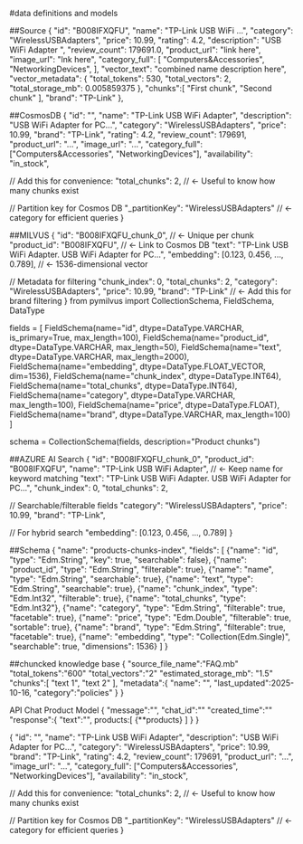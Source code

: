 #data definitions and models

##Source
{
	"id": "B008IFXQFU",
	"name": "TP-Link USB WiFi ...",
	"category": "WirelessUSBAdapters",
	"price": 10.99,
	"rating": 4.2,
	"description": "USB WiFi Adapter ",
	"review_count": 179691.0,
	"product_url": "link here",
	"image_url": "lnk here",
	"category_full": [
		"Computers&Accessories",
		"NetworkingDevices",
	],
	"vector_text": "combined name description here",
	"vector_metadata": {
		"total_tokens": 530,
		"total_vectors": 2,
		"total_storage_mb": 0.005859375
	},
	"chunks":[
		"First chunk",
		"Second chunk"
	],
	"brand": "TP-Link"
},

##CosmosDB
{
  "id": "",
  "name": "TP-Link USB WiFi Adapter",
  "description": "USB WiFi Adapter for PC...",
  "category": "WirelessUSBAdapters",
  "price": 10.99,
  "brand": "TP-Link",
  "rating": 4.2,
  "review_count": 179691,
  "product_url": "...",
  "image_url": "...",
  "category_full": ["Computers&Accessories", "NetworkingDevices"],
  "availability": "in_stock",
  
  // Add this for convenience:
  "total_chunks": 2,  // ← Useful to know how many chunks exist
  
  // Partition key for Cosmos DB
  "_partitionKey": "WirelessUSBAdapters"  // ← category for efficient queries
}


##MILVUS
{
  "id": "B008IFXQFU_chunk_0",  // ← Unique per chunk
  "product_id": "B008IFXQFU",   // ← Link to Cosmos DB
  "text": "TP-Link USB WiFi Adapter. USB WiFi Adapter for PC...",
  "embedding": [0.123, 0.456, ..., 0.789],  // ← 1536-dimensional vector
  
  // Metadata for filtering
  "chunk_index": 0,
  "total_chunks": 2,
  "category": "WirelessUSBAdapters",
  "price": 10.99,
  "brand": "TP-Link"  // ← Add this for brand filtering
}
from pymilvus import CollectionSchema, FieldSchema, DataType

fields = [
    FieldSchema(name="id", dtype=DataType.VARCHAR, is_primary=True, max_length=100),
    FieldSchema(name="product_id", dtype=DataType.VARCHAR, max_length=50),
    FieldSchema(name="text", dtype=DataType.VARCHAR, max_length=2000),
    FieldSchema(name="embedding", dtype=DataType.FLOAT_VECTOR, dim=1536),
    FieldSchema(name="chunk_index", dtype=DataType.INT64),
    FieldSchema(name="total_chunks", dtype=DataType.INT64),
    FieldSchema(name="category", dtype=DataType.VARCHAR, max_length=100),
    FieldSchema(name="price", dtype=DataType.FLOAT),
    FieldSchema(name="brand", dtype=DataType.VARCHAR, max_length=100)
]

schema = CollectionSchema(fields, description="Product chunks")


##AZURE AI Search
{
  "id": "B008IFXQFU_chunk_0",
  "product_id": "B008IFXQFU",
  "name": "TP-Link USB WiFi Adapter",  // ← Keep name for keyword matching
  "text": "TP-Link USB WiFi Adapter. USB WiFi Adapter for PC...",
  "chunk_index": 0,
  "total_chunks": 2,
  
  // Searchable/filterable fields
  "category": "WirelessUSBAdapters",
  "price": 10.99,
  "brand": "TP-Link",
  
  // For hybrid search
  "embedding": [0.123, 0.456, ..., 0.789]
}

##Schema
{
  "name": "products-chunks-index",
  "fields": [
    {"name": "id", "type": "Edm.String", "key": true, "searchable": false},
    {"name": "product_id", "type": "Edm.String", "filterable": true},
    {"name": "name", "type": "Edm.String", "searchable": true},
    {"name": "text", "type": "Edm.String", "searchable": true},
    {"name": "chunk_index", "type": "Edm.Int32", "filterable": true},
    {"name": "total_chunks", "type": "Edm.Int32"},
    {"name": "category", "type": "Edm.String", "filterable": true, "facetable": true},
    {"name": "price", "type": "Edm.Double", "filterable": true, "sortable": true},
    {"name": "brand", "type": "Edm.String", "filterable": true, "facetable": true},
    {"name": "embedding", "type": "Collection(Edm.Single)", "searchable": true, "dimensions": 1536}
  ]
}

##chuncked knowledge base
{
  "source_file_name":"FAQ.mb"
  "total_tokens":"600"
  "total_vectors":"2"
  "estimated_storage_mb": "1.5"
  "chunks":[
    "text 1",
	"text 2"
  ],
  "metadata":{
	"name": "",
	"last_updated":2025-10-16,
	"category":"policies"
  }
}



API Chat Product Model
{
	"message":"",
	"chat_id":""
	"created_time":""
	"response":{
		"text":"",
		products:[
			{**products}
		]
	}
}


{
  "id": "",
  "name": "TP-Link USB WiFi Adapter",
  "description": "USB WiFi Adapter for PC...",
  "category": "WirelessUSBAdapters",
  "price": 10.99,
  "brand": "TP-Link",
  "rating": 4.2,
  "review_count": 179691,
  "product_url": "...",
  "image_url": "...",
  "category_full": ["Computers&Accessories", "NetworkingDevices"],
  "availability": "in_stock",
  
  // Add this for convenience:
  "total_chunks": 2,  // ← Useful to know how many chunks exist
  
  // Partition key for Cosmos DB
  "_partitionKey": "WirelessUSBAdapters"  // ← category for efficient queries
}
